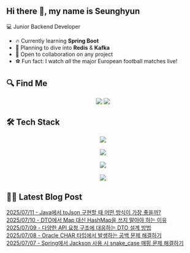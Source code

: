 

## Hi there 👋, my name is Seunghyun

💻 Junior Backend Developer

- 🔥 Currently learning **Spring Boot**
- 🌊 Planning to dive into **Redis** & **Kafka**
- 🤝 Open to collaboration on any project
- ⚽ Fun fact: I watch *all* the major European football matches live!

## 🔍 Find Me

<p align="center">
  <a href="https://cojoop.tistory.com"><img src="https://img.shields.io/badge/Tech Blog-000000?style=for-the-badge&logo=tistory&logoColor=white&link=https://winn-dev.tistory.com/"/></a>
  <a href="mailto:tmdgus8779@gmail.com"><img src="https://img.shields.io/badge/Gmail-d14836?style=for-the-badge&logo=Gmail&logoColor=white&link=mailto:tmdgus8779@gmail.com"/></a>
</p>

## 🛠️ Tech Stack

<div align="center">
  <img src="https://go-skill-icons.vercel.app/api/icons?i=html,css,bootstrap,js,jquery" />
</div>
&nbsp;
<div align="center">
  <img src="https://go-skill-icons.vercel.app/api/icons?i=py,java,flask,spring,mysql,oracle" />
</div>
&nbsp;
<div align="center">
  <img src="https://skillicons.dev/icons?i=docker,git,github,ubuntu" />
</div>
&nbsp;
<div align="center">
  <img src="https://go-skill-icons.vercel.app/api/icons?i=dbeaver,eclipse,idea,vscode,vim,postman" />
</div>

## ✍🏻 Latest Blog Post

[2025/07/11 - Java에서 toJson 구현할 때 어떤 방식이 가장 좋을까?](https://cojoop.tistory.com/entry/Java%EC%97%90%EC%84%9C-toJson-%EA%B5%AC%ED%98%84%ED%95%A0-%EB%95%8C-%EC%96%B4%EB%96%A4-%EB%B0%A9%EC%8B%9D%EC%9D%B4-%EA%B0%80%EC%9E%A5-%EC%A2%8B%EC%9D%84%EA%B9%8C) <br/>
[2025/07/10 - DTO에서 Map 대신 HashMap을 쓰지 말아야 하는 이유](https://cojoop.tistory.com/entry/DTO%EC%97%90%EC%84%9C-Map-%EB%8C%80%EC%8B%A0-HashMap%EC%9D%84-%EC%93%B0%EC%A7%80-%EB%A7%90%EC%95%84%EC%95%BC-%ED%95%98%EB%8A%94-%EC%9D%B4%EC%9C%A0) <br/>
[2025/07/09 - 다양한 API 요청 구조에 대응하는 DTO 설계 방법](https://cojoop.tistory.com/entry/%EB%8B%A4%EC%96%91%ED%95%9C-API-%EC%9A%94%EC%B2%AD-%EA%B5%AC%EC%A1%B0%EC%97%90-%EB%8C%80%EC%9D%91%ED%95%98%EB%8A%94-DTO-%EC%84%A4%EA%B3%84-%EB%B0%A9%EB%B2%95) <br/>
[2025/07/08 - Oracle CHAR 타입에서 발생하는 공백 문제 해결하기](https://cojoop.tistory.com/entry/Oracle-CHAR-%ED%83%80%EC%9E%85%EC%97%90%EC%84%9C-%EB%B0%9C%EC%83%9D%ED%95%98%EB%8A%94-%EA%B3%B5%EB%B0%B1-%EB%AC%B8%EC%A0%9C-%ED%95%B4%EA%B2%B0%ED%95%98%EA%B8%B0) <br/>
[2025/07/07 - Spring에서 Jackson 사용 시 snake_case 매핑 문제 해결하기](https://cojoop.tistory.com/entry/Spring%EC%97%90%EC%84%9C-Jackson-%EC%82%AC%EC%9A%A9-%EC%8B%9C-snakecase-%EB%A7%A4%ED%95%91-%EB%AC%B8%EC%A0%9C-%ED%95%B4%EA%B2%B0%ED%95%98%EA%B8%B0) <br/>
